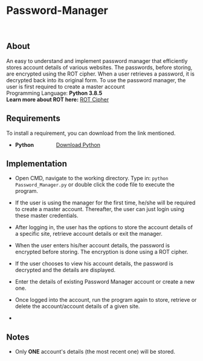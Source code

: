 # Password-Manager
&nbsp;&nbsp;&nbsp;&nbsp;&nbsp;&nbsp;&nbsp;&nbsp;&nbsp;&nbsp;&nbsp;&nbsp;&nbsp;&nbsp;&nbsp;&nbsp;&nbsp;&nbsp;&nbsp;&nbsp;&nbsp;&nbsp;&nbsp;&nbsp;&nbsp;&nbsp;&nbsp;&nbsp;&nbsp;&nbsp;&nbsp;&nbsp;&nbsp;&nbsp;&nbsp;&nbsp;

## About 
An easy to understand and implement password manager that efficiently stores account details of various websites. The passwords, before storing, are encrypted using the ROT cipher. When a user retrieves a password, it is decrypted back into its original form.
To use the password manager, the user is first required to create a master account<br>
Programming Language: **Python 3.8.5** <br>
**Learn more about ROT here:** [ROT Cipher](https://www.dcode.fr/rot-cipher)
## Requirements 
To install a requirement, you can download from the link mentioned.
- **Python**            &nbsp;&nbsp;&nbsp;&nbsp;&nbsp;&nbsp;&nbsp;&nbsp;&nbsp;&nbsp;&nbsp;&nbsp;&nbsp;&nbsp;[Download Python](https://www.python.org/downloads/)

## Implementation 
- Open CMD, navigate to the working directory. Type in:  ```python Password_Manager.py``` or double click the code file to execute the program.
- If the user is using the manager for the first time, he/she will be required to create a master account. Thereafter, the user can just login using these master credentials.
- After logging in, the user has the options to store the account details of a specific site, retrieve account details or exit the manager.
- When the user enters his/her account details, the password is encrypted before storing. The encryption is done using a ROT cipher.
- If the user chooses to view his account details, the password is decrypted and the details are displayed.

- Enter the details of existing Password Manager account or create a new one.
- Once logged into the account, run the program again to store, retrieve or delete the account/account details of a given site.
- 


## Notes 
- Only **ONE** account's details (the most recent one) will be stored.

&nbsp;&nbsp;&nbsp;&nbsp;&nbsp;&nbsp;&nbsp;&nbsp;&nbsp;&nbsp;&nbsp;&nbsp;&nbsp;&nbsp;
